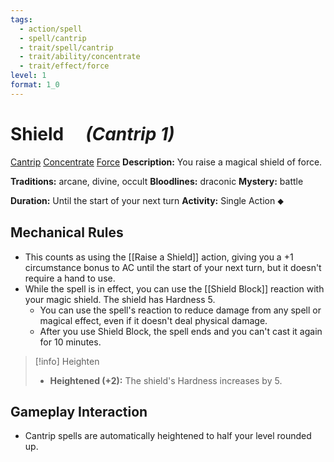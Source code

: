 ```yaml
---
tags:
  - action/spell
  - spell/cantrip
  - trait/spell/cantrip
  - trait/ability/concentrate
  - trait/effect/force
level: 1
format: 1_0
---
```

# Shield [](#Actions "Single Action") &emsp;*(Cantrip 1)*

[Cantrip](Cantrip.md "General Trait") [Concentrate](Concentrate.md "Action & Ability Trait") [Force](Force.md "Effect Trait")
**Description:** You raise a magical shield of force.

**Traditions:** arcane, divine, occult
**Bloodlines:** draconic
**Mystery:** battle

**Duration:** Until the start of your next turn
**Activity:** Single Action ⬥

## Mechanical Rules

- This counts as using the [[Raise a Shield]] action, giving you a +1 circumstance bonus to AC until the start of your next turn, but it doesn't require a hand to use.
- While the spell is in effect, you can use the [[Shield Block]] reaction with your magic shield. The shield has Hardness 5.
	- You can use the spell's reaction to reduce damage from any spell or magical effect, even if it doesn't deal physical damage.
	- After you use Shield Block, the spell ends and you can't cast it again for 10 minutes.

> [!info] Heighten
>- **Heightened (+2):** The shield's Hardness increases by 5.

## Gameplay Interaction

- Cantrip spells are automatically heightened to half your level rounded up.